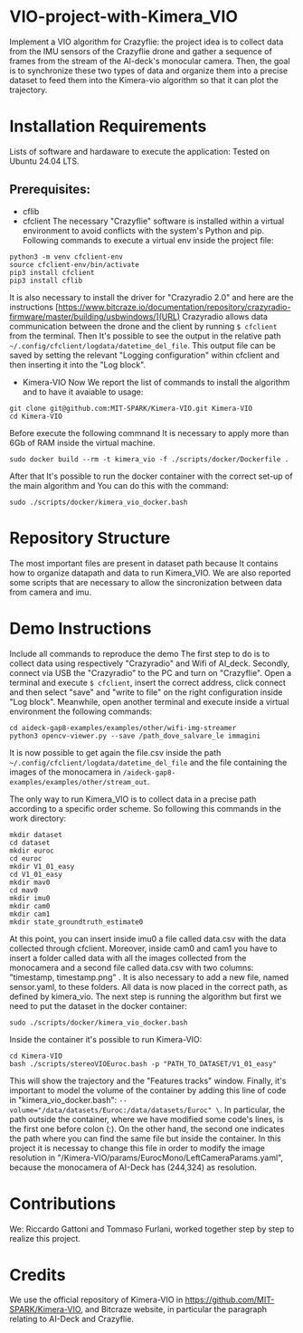 # VIO-project-with-Kimera_VIO
Implement a VIO algorithm for Crazyflie: the project idea is to collect data from the IMU sensors of the Crazyflie drone and gather a sequence of frames from the stream of the AI-deck's monocular camera. Then, the goal is to synchronize these two types of data and organize them into a precise dataset to feed them into the Kimera-vio algorithm so that it can plot the trajectory.

# Installation Requirements
Lists of software and hardaware to execute the application:
Tested on Ubuntu 24.04 LTS.
## Prerequisites:
* cflib
* cfclient
The necessary "Crazyflie" software is installed within a virtual environment to avoid conflicts with the system's Python and pip. Following commands to execute a virtual env inside the project file:
```
python3 -m venv cfclient-env
source cfclient-env/bin/activate
pip3 install cfclient
pip3 install cflib
```
It is also necessary to install the driver for "Crazyradio 2.0" and here are the instructions [https://www.bitcraze.io/documentation/repository/crazyradio-firmware/master/building/usbwindows/](URL)
Crazyradio allows data communication between the drone and the client by running `$ cfclient` from the terminal. Then It's possible to see the output in the relative path `~/.config/cfclient/logdata/datetime_del_file`. This output file can be saved by setting the relevant "Logging configuration" within cfclient and then inserting it into the "Log block". 

* Kimera-VIO
Now We report the list of commands to install the algorithm and to have it avaiable to usage:
```
git clone git@github.com:MIT-SPARK/Kimera-VIO.git Kimera-VIO
cd Kimera-VIO
```

Before execute the following commnand It is necessary to apply more than 6Gb of RAM inside the virtual machine.
```
sudo docker build --rm -t kimera_vio -f ./scripts/docker/Dockerfile .
```
After that It's possible to run the docker container with the correct set-up of the main algorithm and You can do this with the command:
```
sudo ./scripts/docker/kimera_vio_docker.bash
```

# Repository Structure
The most important files are present in dataset path because It contains how to organize datapath and data to run Kimera_VIO. We are also reported some scripts that are necessary to allow the sincronization between data from camera and imu. 

# Demo Instructions
Include all commands to reproduce the demo
The first step to do is to collect data using respectively "Crazyradio" and Wifi of AI_deck. Secondly, connect via USB the "Crazyradio" to the PC and turn on "Crazyflie". Open a terminal and execute `$ cfclient`, insert the correct address, click connect and then select "save" and "write to file"  on the right configuration inside "Log block". Meanwhile, open another terminal and execute inside a virtual environment the following commands:
```
cd aideck-gap8-examples/examples/other/wifi-img-streamer
python3 opencv-viewer.py --save /path_dove_salvare_le immagini
```
It is now possible to get again the file.csv inside the path `~/.config/cfclient/logdata/datetime_del_file` and the file containing the images of the monocamera in `/aideck-gap8-examples/examples/other/stream_out`. 

The only way to run Kimera_VIO is to collect data in a precise path according to a specific order scheme. So following this commands in the work directory:
```
mkdir dataset     
cd dataset     
mkdir euroc
cd euroc    
mkdir V1_01_easy
cd V1_01_easy
mkdir mav0
cd mav0
mkdir imu0
mkdir cam0
mkdir cam1
mkdir state_groundtruth_estimate0
```
At this point, you can insert inside imu0 a file called data.csv with the data collected through cfclient. Moreover, inside cam0 and cam1 you have to insert a folder called data with all the images collected from the monocamera and a second file called data.csv with two columns: "timestamp, timestamp.png" . It is also necessary to add a new file, named sensor.yaml, to these folders. All data is now placed in the correct path, as defined by kimera_vio. The next step is running the algorithm but first we need to put the dataset in the docker container:
```
sudo ./scripts/docker/kimera_vio_docker.bash
```
Inside the container it's possible to run Kimera-VIO:
```
cd Kimera-VIO
bash ./scripts/stereoVIOEuroc.bash -p "PATH_TO_DATASET/V1_01_easy"
```
This will show the trajectory and the "Features tracks" window. Finally, it's important to model the volume of the container by adding this line of code in "kimera_vio_docker.bash": `--volume="/data/datasets/Euroc:/data/datasets/Euroc" \`. In particular, the path outside the container, where we have modified some code's lines, is the first one before colon (:). On the other hand, the second one indicates the path where you can find the same file but inside the container. In this project it is necessay to change this file in order to modify the image resolution in "/Kimera-VIO/params/EurocMono/LeftCameraParams.yaml", because the monocamera of AI-Deck has (244,324) as resolution. 

# Contributions
We: Riccardo Gattoni and Tommaso Furlani, worked together step by step to realize this project.

# Credits
We use the official repository of Kimera-VIO in https://github.com/MIT-SPARK/Kimera-VIO, and Bitcraze website, in particular the paragraph relating to AI-Deck and Crazyflie.
